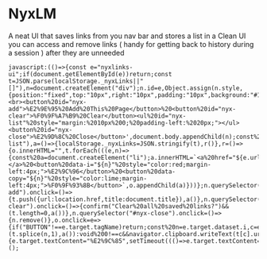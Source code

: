 # NyxLM
A neat UI that saves links from you nav bar and stores a list in a Clean UI you can access and remove links ( handy for getting back to history during a session ) after they  are unneeded

    javascript:(()=>{const e="nyxlinks-ui";if(document.getElementById(e))return;const t=JSON.parse(localStorage._nyxLinks||"[]"),n=document.createElement("div");n.id=e,Object.assign(n.style,{position:"fixed",top:"10px",right:"10px",padding:"10px",background:"#111",color:"#eee",border:"2px%20solid%20#555",borderRadius:"8px",fontFamily:"monospace",zIndex:99999,maxWidth:"300px",maxHeight:"80vh",overflowY:"auto",boxShadow:"0%200%2010px%20#0008"}),n.innerHTML='<strong>%F0%9F%93%9A%20NyxLinks</strong><br><button%20id="nyx-add">%E2%9E%95%20Add%20This%20Page</button>%20<button%20id="nyx-clear">%F0%9F%A7%B9%20Clear</button><ul%20id="nyx-list"%20style="margin:%2010px%200;%20padding-left:%2020px;"></ul><button%20id="nyx-close">%E2%9D%8C%20Close</button>',document.body.appendChild(n);const%20o=n.querySelector("#nyx-list"),a=()=>{localStorage._nyxLinks=JSON.stringify(t),r()},r=()=>{o.innerHTML="",t.forEach(((e,n)=>{const%20a=document.createElement("li");a.innerHTML=`<a%20href="${e.url}"%20target="_blank"%20style="color:#9cf">${e.title}</a>%20<button%20data-i="${n}"%20style="color:red;margin-left:4px;">%E2%9C%96</button>%20<button%20data-copy="${n}"%20style="color:lime;margin-left:4px;">%F0%9F%93%8B</button>`,o.appendChild(a)}))};n.querySelector("#nyx-add").onclick=()=>{t.push({url:location.href,title:document.title}),a()},n.querySelector("#nyx-clear").onclick=()=>{confirm("Clear%20all%20saved%20links?")&&(t.length=0,a())},n.querySelector("#nyx-close").onclick=()=>{n.remove()},o.onclick=e=>{if("BUTTON"!==e.target.tagName)return;const%20n=e.target.dataset.i,c=e.target.dataset.copy;void%200!==n?(t.splice(n,1),a()):void%200!==c&&navigator.clipboard.writeText(t[c].url).then(()=>{e.target.textContent="%E2%9C%85",setTimeout((()=>e.target.textContent="%F0%9F%93%8B"),1500)}).catch((()=>alert("Clipboard%20copy%20failed.")))};r()})();

